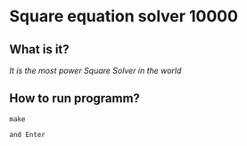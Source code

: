 # Square equation solver 10000

## What is it?

*It is the most power Square Solver in the world*


## How to run programm?
```
make

and Enter
```
